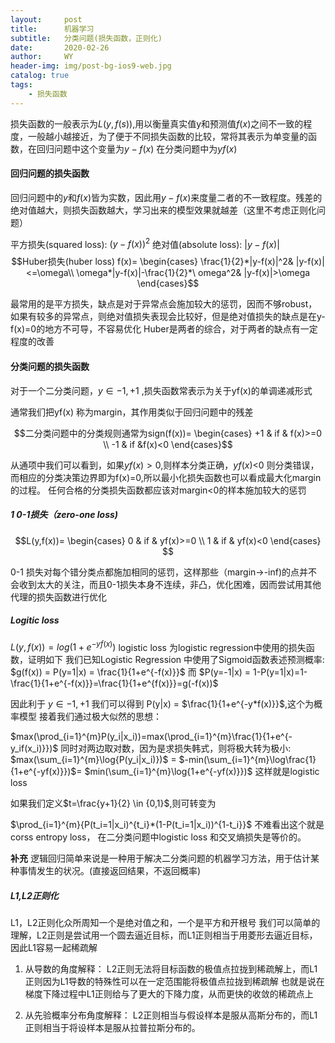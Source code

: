 ```yaml
---
layout:     post
title:      机器学习
subtitle:   分类问题(损失函数，正则化)
date:       2020-02-26
author:     WY
header-img: img/post-bg-ios9-web.jpg
catalog: true
tags:
    - 损失函数
---
```


<head>
    <script src="https://cdn.mathjax.org/mathjax/latest/MathJax.js?config=TeX-AMS-MML_HTMLorMML" type="text/javascript"></script>
    <script type="text/x-mathjax-config">
        MathJax.Hub.Config({
            tex2jax: {
            skipTags: ['script', 'noscript', 'style', 'textarea', 'pre'],
            inlineMath: [['$','$']]
            }
        });
    </script>
</head>


损失函数的一般表示为$L(y,f(s))$,用以衡量真实值y和预测值$f(x)$之间不一致的程度，一般越小越接近，为了便于不同损失函数的比较，常将其表示为单变量的函数，在回归问题中这个变量为$y-f(x)$
在分类问题中为$yf(x)$

#### 回归问题的损失函数

回归问题中的$y$和$f(x)$皆为实数，因此用$y-f(x)$来度量二者的不一致程度。残差的绝对值越大，则损失函数越大，学习出来的模型效果就越差（这里不考虑正则化问题）

平方损失(squared loss): $(y-f(x))^2$
绝对值(absolute loss): $|y-f(x)|$
$$Huber损失(huber loss) f(x)=
                \begin{cases}
                \frac{1}{2}*|y-f(x)|^2& |y-f(x)|<=\omega\\
                \omega*|y-f(x)|-\frac{1}{2}*\ omega^2& |y-f(x)|>\omega
                \end{cases}$$
                

最常用的是平方损失，缺点是对于异常点会施加较大的惩罚，因而不够robust，如果有较多的异常点，则绝对值损失表现会比较好，但是绝对值损失的缺点是在y-f(x)=0的地方不可导，不容易优化
Huber是两者的综合，对于两者的缺点有一定程度的改善

#### 分类问题的损失函数

对于一个二分类问题，$y \in {-1,+1}$ ,损失函数常表示为关于yf(x)的单调递减形式

通常我们把yf(x) 称为margin，其作用类似于回归问题中的残差

$$二分类问题中的分类规则通常为sign(f(x))=
\begin{cases}
+1 & if & f(x)>=0 \\
-1 &  if &f(x)<0
\end{cases}$$

从通项中我们可以看到，如果$yf(x)>0$,则样本分类正确，$yf(x)$<0 则分类错误，而相应的分类决策边界即为f(x)=0,所以最小化损失函数也可以看成最大化margin的过程。
任何合格的分类损失函数都应该对margin<0的样本施加较大的惩罚

##### 1 0-1损失（zero-one loss)

$$L(y,f(x))=
\begin{cases}
0 & if & yf(x)>=0 \\
1 & if & yf(x)<0
\end{cases}
$$

0-1 损失对每个错分类点都施加相同的惩罚，这样那些（margin->-inf)的点并不会收到太大的关注，而且0-1损失本身不连续，非凸，优化困难，因而尝试用其他代理的损失函数进行优化


##### Logitic loss

$L(y,f(x))=log(1+e^{-yf(x)})$
logistic loss 为logistic regression中使用的损失函数，证明如下
我们已知Logistic Regression 中使用了Sigmoid函数表述预测概率:
$g(f(x)) = P(y=1|x) = \frac{1}{1+e^{-f(x)}}$
而 $P(y=-1|x) = 1-P(y=1|x)=1-\frac{1}{1+e^{-f(x)}}=\frac{1}{1+e^{f(x)}}=g(-f(x))$

因此利于 $y \in {-1,+1}$
我们可以得到 P(y|x) = $\frac{1}{1+e^{-y*f(x)}}$,这个为概率模型
接着我们通过极大似然的思想：

$max(\prod_{i=1}^{m}P(y_i|x_i))=max(\prod_{i=1}^{m}\frac{1}{1+e^{-y_if(x_i)}})$
同时对两边取对数，因为是求损失韩式，则将极大转为极小:
$max(\sum_{i=1}^{m}\log{P(y_i|x_i)})$ = $-min(\sum_{i=1}^{m}\log\frac{1}{1+e^{-yf(x)}})$= $min(\sum_{i=1}^{m}\log{1+e^{-yf(x)}})$ 
这样就是logistic loss

如果我们定义$t=\frac{y+1}{2} \in {0,1}$,则可转变为

$\prod_{i=1}^{m}{P(t_i=1|x_i)^{t_i}*(1-P(t_i=1|x_i))^{1-t_i}}$
不难看出这个就是corss entropy loss， 在二分类问题中logistic loss 和交叉熵损失是等价的。

**补充** 逻辑回归简单来说是一种用于解决二分类问题的机器学习方法，用于估计某种事情发生的状况。(直接返回结果，不返回概率)

##### L1,L2正则化
L1，L2正则化众所周知一个是绝对值之和，一个是平方和开根号
我们可以简单的理解，L2正则是尝试用一个圆去逼近目标，而L1正则相当于用菱形去逼近目标，因此L1容易一起稀疏解

1. 从导数的角度解释：
   L2正则无法将目标函数的极值点拉拢到稀疏解上，而L1正则因为L1导数的特殊性可以在一定范围能将极值点拉拢到稀疏解
   也就是说在梯度下降过程中L1正则给与了更大的下降力度，从而更快的收敛的稀疏点上

2. 从先验概率分布角度解释：
    L2正则相当与假设样本是服从高斯分布的，而L1正则相当于将设样本是服从拉普拉斯分布的。